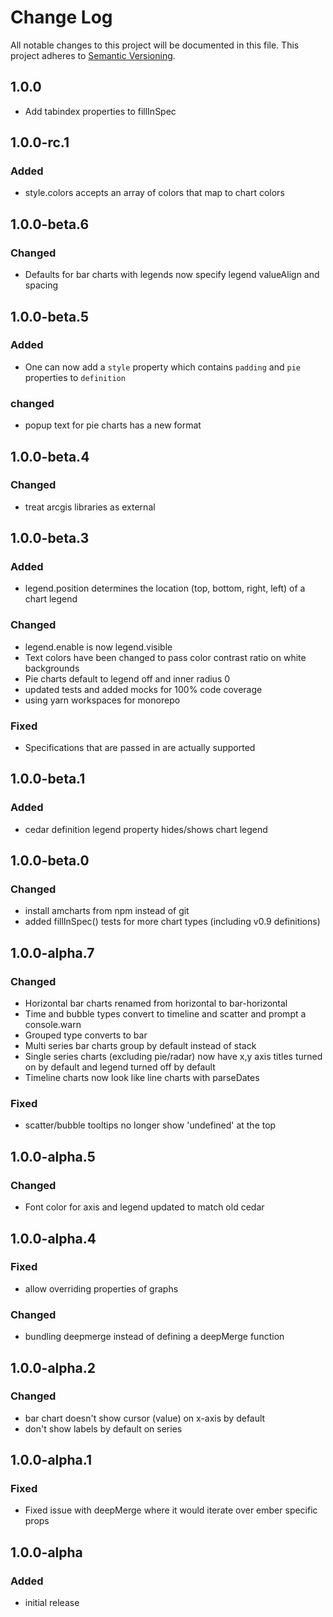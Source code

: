# Change Log

All notable changes to this project will be documented in this file.
This project adheres to [Semantic Versioning](http://semver.org/).

## 1.0.0
- Add tabindex properties to fillInSpec

## 1.0.0-rc.1

### Added
- style.colors accepts an array of colors that map to chart colors

## 1.0.0-beta.6
### Changed
- Defaults for bar charts with legends now specify legend valueAlign and spacing

## 1.0.0-beta.5
### Added
- One can now add a `style` property which contains `padding` and `pie` properties to `definition`
### changed
- popup text for pie charts has a new format

## 1.0.0-beta.4
### Changed
- treat arcgis libraries as external

## 1.0.0-beta.3
### Added
- legend.position determines the location (top, bottom, right, left) of a chart legend
### Changed
- legend.enable is now legend.visible
- Text colors have been changed to pass color contrast ratio on white backgrounds
- Pie charts default to legend off and inner radius 0
- updated tests and added mocks for 100% code coverage
- using yarn workspaces for monorepo
### Fixed
- Specifications that are passed in are actually supported

## 1.0.0-beta.1
### Added
- cedar definition legend property hides/shows chart legend

## 1.0.0-beta.0
### Changed
- install amcharts from npm instead of git
- added fillInSpec() tests for more chart types (including v0.9 definitions)

## 1.0.0-alpha.7
### Changed
- Horizontal bar charts renamed from horizontal to bar-horizontal
- Time and bubble types convert to timeline and scatter and prompt a console.warn
- Grouped type converts to bar
- Multi series bar charts group by default instead of stack
- Single series charts (excluding pie/radar) now have x,y axis titles turned on by default and legend turned off by default
- Timeline charts now look like line charts with parseDates
### Fixed
- scatter/bubble tooltips no longer show 'undefined' at the top

## 1.0.0-alpha.5
### Changed
- Font color for axis and legend updated to match old cedar

## 1.0.0-alpha.4
### Fixed
- allow overriding properties of graphs
### Changed
- bundling deepmerge instead of defining a deepMerge function

## 1.0.0-alpha.2
### Changed
- bar chart doesn't show cursor (value) on x-axis by default
- don't show labels by default on series

## 1.0.0-alpha.1
### Fixed
- Fixed issue with deepMerge where it would iterate over ember specific props

## 1.0.0-alpha
### Added
- initial release
